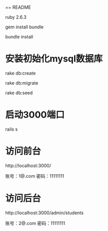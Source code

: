 == README


ruby 2.6.3

gem install bundle

bundle install

# 安装初始化mysql数据库
rake db:create

rake db:migrate 

rake db:seed

# 启动3000端口
rails s

# 访问前台
http://localhost:3000/

账号：1@.com  密码：11111111

# 访问后台
http://localhost:3000/admin/students

账号：2@.com  密码：11111111
